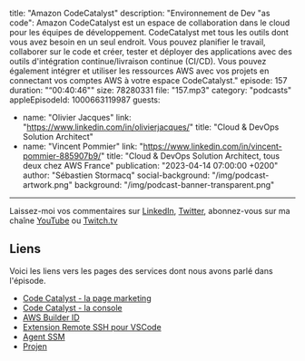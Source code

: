 title: "Amazon CodeCatalyst"
description: "Environnement de Dev \"as code\": Amazon CodeCatalyst est un espace de collaboration dans le cloud pour les équipes de développement. CodeCatalyst met tous les outils dont vous avez besoin en un seul endroit. Vous pouvez planifier le travail, collaborer sur le code et créer, tester et déployer des applications avec des outils d'intégration continue/livraison continue (CI/CD). Vous pouvez également intégrer et utiliser les ressources AWS avec vos projets en connectant vos comptes AWS à votre espace CodeCatalyst."
episode: 157
duration: "“00:40:46\""
size: 78280331
file: "157.mp3"
category: "podcasts"
appleEpisodeId: 1000663119987
guests:
  - name: "Olivier Jacques"
    link: "https://www.linkedin.com/in/olivierjacques/"
    title: "Cloud & DevOps Solution Architect"
  - name: "Vincent Pommier"
    link: "https://www.linkedin.com/in/vincent-pommier-885907b9/"
    title: "Cloud & DevOps Solution Architect, tous deux chez AWS France"
publication: "2023-04-14 07:00:00 +0200"
author: "Sébastien Stormacq"
social-background: "/img/podcast-artwork.png"
background: "/img/podcast-banner-transparent.png"
---

Laissez-moi vos commentaires sur [LinkedIn](https://www.linkedin.com/in/sebastienstormacq/), [Twitter](https://twitter.com/sebsto), abonnez-vous sur ma chaîne [YouTube](https://www.youtube.com/sebsto) ou [Twitch.tv](https://www.twitch.tv/sebAWS)

## Liens

Voici les liens vers les pages des services dont nous avons parlé dans l'épisode.

- [Code Catalyst - la page marketing](https://aws.amazon.com/codecatalyst/)
- [Code Catalyst - la console](https://codecatalyst.aws/explore)
- [AWS Builder ID](https://docs.aws.amazon.com/signin/latest/userguide/create-aws_builder_id.html)
- [Extension Remote SSH pour VSCode](https://code.visualstudio.com/docs/remote/ssh)
- [Agent SSM](https://docs.aws.amazon.com/systems-manager/latest/userguide/ssm-agent.html)
- [Projen](https://github.com/projen/projen)
